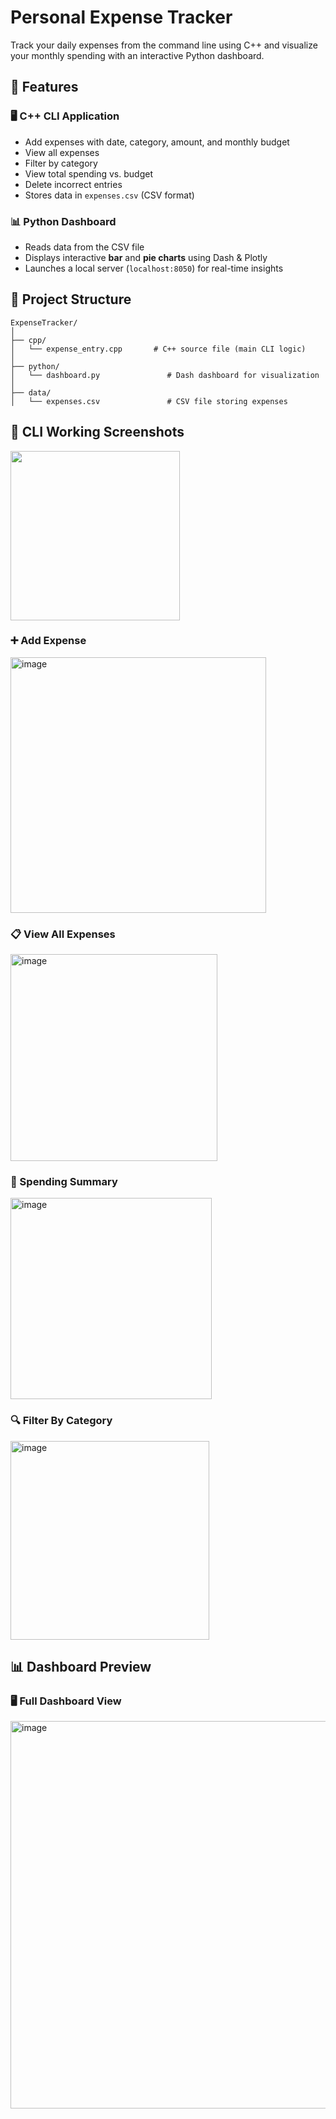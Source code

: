 # Personal Expense Tracker
Track your daily expenses from the command line using C++ and visualize your monthly spending with an interactive Python dashboard.

## 📌 Features
### 🖥️ C++ CLI Application
- Add expenses with date, category, amount, and monthly budget
- View all expenses
- Filter by category
- View total spending vs. budget
- Delete incorrect entries
- Stores data in `expenses.csv` (CSV format)

### 📊 Python Dashboard
- Reads data from the CSV file
- Displays interactive **bar** and **pie charts** using Dash & Plotly
- Launches a local server (`localhost:8050`) for real-time insights


## 📁 Project Structure
```
ExpenseTracker/
│
├── cpp/
│   └── expense_entry.cpp       # C++ source file (main CLI logic)
│
├── python/
│   └── dashboard.py               # Dash dashboard for visualization
│
├── data/
│   └── expenses.csv               # CSV file storing expenses
```


## 📸 CLI Working Screenshots

<img width="271" src="https://github.com/user-attachments/assets/a8d4ca4a-9bd1-446c-86d9-7b0e20ad19c6" />

### ➕ Add Expense
<img width="409" alt="image" src="https://github.com/user-attachments/assets/515916ef-3125-4f45-bc43-d62cc21929dd" />


### 📋 View All Expenses
<img width="331" alt="image" src="https://github.com/user-attachments/assets/49f72cda-44f4-4a40-9768-3acdef2c6f35" />

### 🧾 Spending Summary
<img width="322" alt="image" src="https://github.com/user-attachments/assets/8f68e1a3-5b48-420e-9401-10a91ec47e08" />

### 🔍 Filter By Category
<img width="318" alt="image" src="https://github.com/user-attachments/assets/200a1934-cbb5-4f73-9458-cf1eb321dac5" />


## 📊 Dashboard Preview

### 🖥️ Full Dashboard View
<img width="620" alt="image" src="https://github.com/user-attachments/assets/8f6595bf-6c1d-4e2f-a563-d6d4350f3e56" />






